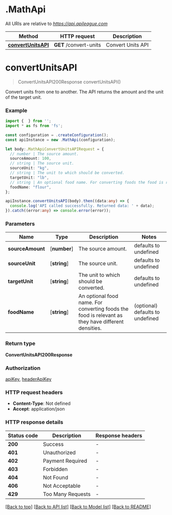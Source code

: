 # .MathApi

All URIs are relative to *https://api.apileague.com*

Method | HTTP request | Description
------------- | ------------- | -------------
[**convertUnitsAPI**](MathApi.md#convertUnitsAPI) | **GET** /convert-units | Convert Units API


# **convertUnitsAPI**
> ConvertUnitsAPI200Response convertUnitsAPI()

Convert units from one to another. The API returns the amount and the unit of the target unit.

### Example


```typescript
import {  } from '';
import * as fs from 'fs';

const configuration = .createConfiguration();
const apiInstance = new .MathApi(configuration);

let body:.MathApiConvertUnitsAPIRequest = {
  // number | The source amount.
  sourceAmount: 100,
  // string | The source unit.
  sourceUnit: "kg",
  // string | The unit to which should be converted.
  targetUnit: "lb",
  // string | An optional food name. For converting foods the food is relevant as they have different densities. (optional)
  foodName: "flour",
};

apiInstance.convertUnitsAPI(body).then((data:any) => {
  console.log('API called successfully. Returned data: ' + data);
}).catch((error:any) => console.error(error));
```


### Parameters

Name | Type | Description  | Notes
------------- | ------------- | ------------- | -------------
 **sourceAmount** | [**number**] | The source amount. | defaults to undefined
 **sourceUnit** | [**string**] | The source unit. | defaults to undefined
 **targetUnit** | [**string**] | The unit to which should be converted. | defaults to undefined
 **foodName** | [**string**] | An optional food name. For converting foods the food is relevant as they have different densities. | (optional) defaults to undefined


### Return type

**ConvertUnitsAPI200Response**

### Authorization

[apiKey](README.md#apiKey), [headerApiKey](README.md#headerApiKey)

### HTTP request headers

 - **Content-Type**: Not defined
 - **Accept**: application/json


### HTTP response details
| Status code | Description | Response headers |
|-------------|-------------|------------------|
**200** | Success |  -  |
**401** | Unauthorized |  -  |
**402** | Payment Required |  -  |
**403** | Forbidden |  -  |
**404** | Not Found |  -  |
**406** | Not Acceptable |  -  |
**429** | Too Many Requests |  -  |

[[Back to top]](#) [[Back to API list]](README.md#documentation-for-api-endpoints) [[Back to Model list]](README.md#documentation-for-models) [[Back to README]](README.md)


